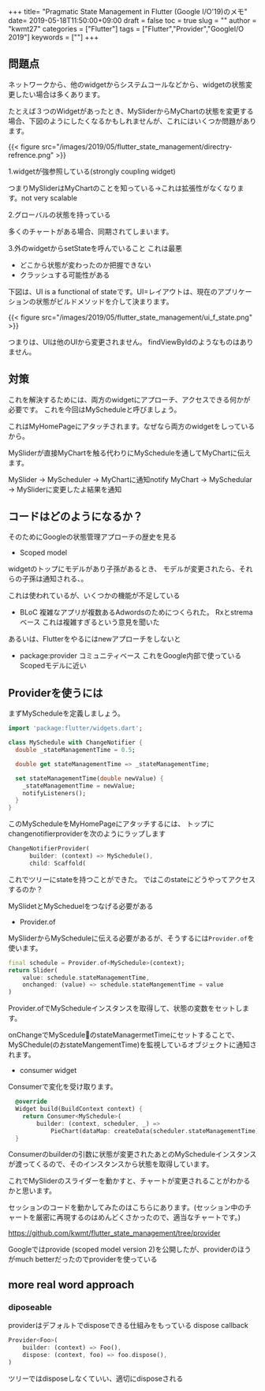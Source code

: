 +++
title= "Pragmatic State Management in Flutter (Google I/O'19)のメモ"
date= 2019-05-18T11:50:00+09:00
draft = false
toc = true
slug = ""
author = "kwmt27"
categories = ["Flutter"]
tags = ["Flutter","Provider","GoogleI/O 2019"]
keywords = [""]
+++

## 問題点

ネットワークから、他のwidgetからシステムコールなどから、widgetの状態変更したい場合は多くあります。


たとえば３つのWidgetがあったとき、MySliderからMyChartの状態を変更する場合、下図のようにしたくなるかもしれませんが、これにはいくつか問題があります。

{{< figure src="/images/2019/05/flutter_state_management/directry-refrence.png" >}}


1.widgetが強参照している(strongly coupling widget)

つまりMySliderはMyChartのことを知っている→これは拡張性がなくなります。not very scalable

2.グローバルの状態を持っている

多くのチャートがある場合、同期されてしまいます。

3.外のwidgetからsetStateを呼んでいること
これは最悪
- どこから状態が変わったのか把握できない
- クラッシュする可能性がある



下図は、UI is a functional of stateです。UI=レイアウトは、現在のアプリケーションの状態がビルドメソッドを介して決まります。

{{< figure src="/images/2019/05/flutter_state_management/ui_f_state.png" >}}

つまりは、UIは他のUIから変更されません。
findViewByIdのようなものはありません。


## 対策

これを解決するためには、両方のwidgetにアプローチ、アクセスできる何かが必要です。
これを今回はMyScheduleと呼びましょう。

これはMyHomePageにアタッチされます。なぜなら両方のwidgetをしっているから。

MySliderが直接MyChartを触る代わりにMyScheduleを通してMyChartに伝えます。

MySlider -> MyScheduler ->  MyChartに通知notify
MyChart -> MySchedular -> MySliderに変更したよ結果を通知


## コードはどのようになるか？
そのためにGoogleの状態管理アプローチの歴史を見る

- Scoped model

widgetのトップにモデルがあり子孫があるとき、
モデルが変更されたら、それらの子孫は通知される、。

これは使われているが、いくつかの機能が不足している


- BLoC
複雑なアプリが複数あるAdwordsのためにつくられた。
Rxとstremaベース
これは複雑すぎるという意見を聞いた

 あるいは、Flutterをやるにはnewアプローチをしないと


- package:provider
コミュニティベース
これをGoogle内部で使っている
Scopedモデルに近い

## Providerを使うには

まずMyScheduleを定義しましょう。

```dart
import 'package:flutter/widgets.dart';

class MySchedule with ChangeNotifier {
  double _stateManagementTime = 0.5;

  double get stateManagementTime => _stateManagementTime;

  set stateManagementTime(double newValue) {
    _stateManagementTime = newValue;
    notifyListeners();
  }
}
```

このMyScheduleをMyHomePageにアタッチするには、
トップにchangenotifierproviderを次のようにラップします


```dart
ChangeNotifierProvider(
      builder: (context) => MySchedule(),
      child: Scaffold(
```

これでツリーにstateを持つことができた。
ではこのstateにどうやってアクセスするのか？


MySlidetとMyScheduelをつなげる必要がある

- Provider.of

MySliderからMyScheduleに伝える必要があるが、そうするには`Provider.of`を使います。


```dart
final schedule = Provider.of<MySchedule>(context);
return Slider(
    value: schedule.stateManagementTime,
    onchanged: (value) => schedule.stateMangementTime = value
)
```

Provider.ofでMyScheduleインスタンスを取得して、状態の変数をセットします。

onChangeでMySceduleのstateManagermetTimeにセットすることで、MySChedule(のおstateMangementTime)を監視しているオブジェクトに通知されます。


- consumer widget

Consumerで変化を受け取ります。

```dart
  @override
  Widget build(BuildContext context) {
    return Consumer<MySchedule>(
        builder: (context, scheduler, _) =>
            PieChart(dataMap: createData(scheduler.stateManagementTime)));
  }
```

Consumerのbuilderの引数に状態が変更されたあとのMyScheduleインスタンスが渡ってくるので、そのインスタンスから状態を取得しています。

これでMySliderのスライダーを動かすと、チャートが変更されることがわかるかと思います。

セッションのコードを動かしてみたのはこちらにあります。(セッション中のチャートを厳密に再現するのはめんどくさかったので、適当なチャートです。)

https://github.com/kwmt/flutter_state_management/tree/provider



Googleではprovide (scoped model version 2)を公開したが、providerのほうがmuch betterだったのでproviderを使っている

## more real word approach

### diposeable

providerはデフォルトでdisposeできる仕組みをもっている
dispose callback

```dart
Provider<Foo>(
    builder: (context) => Foo(),
    dispose: (context, foo) => foo.dispose(),
)
```

ツリーではdisposeしなくていい、適切にdisposeされる